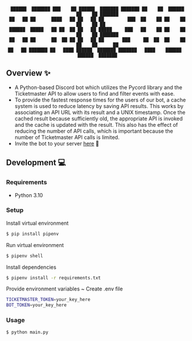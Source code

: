 <div align='center'>

  ```
  ██████  ███████ ███    ██ ██████  ███████ ███████ ██    ██  ██████  ██    ██ ███████ 
  ██   ██ ██      ████   ██ ██   ██ ██         ███  ██    ██ ██    ██ ██    ██ ██      
  ██████  █████   ██ ██  ██ ██   ██ █████     ███   ██    ██ ██    ██ ██    ██ ███████ 
  ██   ██ ██      ██  ██ ██ ██   ██ ██       ███     ██  ██  ██    ██ ██    ██      ██ 
  ██   ██ ███████ ██   ████ ██████  ███████ ███████   ████    ██████   ██████  ███████ 

  ```
</div>

## Overview :sparkles:
- A Python-based Discord bot which utilizes the Pycord library and the Ticketmaster API to allow users to find and filter events with ease. 
- To provide the fastest response times for the users of our bot, a cache system is used to reduce latency by saving API results. This works by associating an API URL with its result and a UNIX timestamp. Once the cached result because sufficiently old, the appropriate API is invoked and the cache is updated with the result. This also has the effect of reducing the number of API calls, which is important because the number of Ticketmaster API calls is limited.
- Invite the bot to your server <a href="" target="_blank">here</a> :pushpin:

## Development :computer:
### Requirements
- Python 3.10

### Setup
Install virtual environment
```sh
$ pip install pipenv
```

Run virtual environment
```sh
$ pipenv shell
```

Install dependencies
```sh
$ pipenv install -r requirements.txt
```

Provide environment variables ~ Create .env file
```sh
TICKETMASTER_TOKEN=your_key_here
BOT_TOKEN=your_key_here
```

### Usage
```sh
$ python main.py
```

